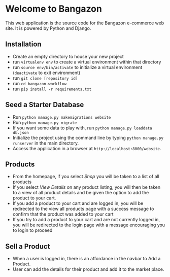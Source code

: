 # Welcome to Bangazon

This web application is the source code for the Bangazon e-commerce web site. It is powered by Python and Django.

## Installation
- Create an empty directory to house your new project
- run `virtualenv env` to create a virtual environment within that directory
- run `source env/bin/activate` to initialize a virtual environment (`deactivate` to exit environment)
- run `git clone [repository id]`
- run `cd bangazon-workflow`
- run `pip install -r requirements.txt`

## Seed a Starter Database
- Run `python manage.py makemigrations website`
- Run `python manage.py migrate`
- If you want some data to play with, run `python manage.py loaddata db.json`
- Initialize the project using the command line by typing `python manage.py runserver` in the main directory.
- Access the application in a browser at `http://localhost:8000/website`.

## Products
- From the homepage, if you select <em>Shop</em> you will be taken to a list of all products
- If you select <em>View Details</em> on any product listing, you will then be taken to a view of all product details and be given the option to add the product to your cart.
- If you add a product to your cart and are logged in, you will be redirected to the view all products page with a success message to confirm that the product was added to your cart
- If you try to add a product to your cart and are not currently logged in, you will be redirected to the login page with a message encouraging you to login to proceed

## Sell a Product
- When a user is logged in, there is an affordance in the navbar to Add a Product.
- User can add the details for their product and add it to the market place.
